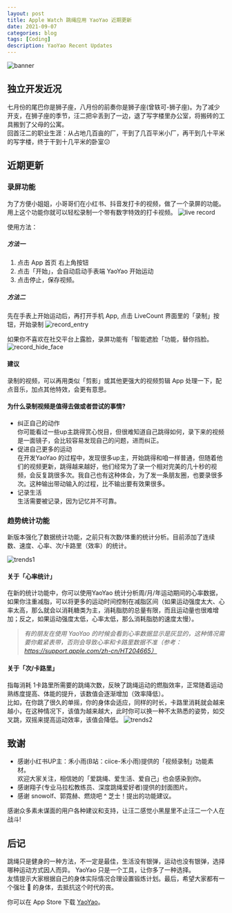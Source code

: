 ```yaml
---
layout: post
title: Apple Watch 跳绳应用 YaoYao 近期更新
date: 2021-09-07
categories: blog
tags: [Coding]
description: YaoYao Recent Updates
---
```


![banner](/img/post/0907/banner.jpeg)
## 独立开发近况
七月份的尾巴你是狮子座，八月份的前奏你是狮子座(曾轶可-狮子座)。为了减少开支，在狮子座的季节，汪二把伞丢到了一边，退了写字楼里办公室，将搬砖的工具搬到了父母的公寓。  
回首汪二的职业生涯：从占地几百亩的厂，干到了几百平米小厂，再干到几十平米的写字楼，终于干到十几平米的卧室😕  

## 近期更新
### 录屏功能
为了方便小姐姐，小哥哥们在小红书、抖音发打卡的视频，做了一个录屏的功能。用上这个功能你就可以轻松录制一个带有数字特效的打卡视频。
![live record](/img/post/0907/live_rec.gif)  

使用方法：
##### 方法一
1. 点击 App 首页 右上角按钮
2. 点击「开始」，会自动启动手表端 YaoYao 开始运动
3. 点击停止，保存视频。   

##### 方法二
先在手表上开始运动后，再打开手机 App, 点击 LiveCount 界面里的「录制」按钮，开始录制
![record_entry](/img/post/0907/rec_entry.jpg)  

如果你不喜欢在社交平台上露脸，录屏功能有「智能遮脸「功能，替你挡脸。
![record_hide_face](/img/post/0907/rec_face.jpg)  

#### 建议
录制的视频，可以再用类似「剪影」或其他更强大的视频剪辑 App 处理一下，配点音乐，加点其他特效，会更有意思。


#### 为什么录制视频是值得去做或者尝试的事情?
- 纠正自己的动作  
你可能看过一些up主跳得赏心悦目，但很难知道自己跳得如何，录下来的视频是一面镜子，会比较容易发现自己的问题，进而纠正。
- 促进自己更多的运动   
在开发YaoYao 的过程中，发现很多up主，开始跳得和咱一样普通，但随着他们的视频更新，跳得越来越好，他们经常为了录一个相对完美的几十秒的视频，会反复跳很多次。我自己也有这种体会，为了发一条朋友圈，也要录很多次。这种输出带动输入的过程，比不输出要有效果很多。
- 记录生活  
生活需要被记录，因为记忆并不可靠。



### 趋势统计功能
新版本强化了数据统计功能，之前只有次数/体重的统计分析。目前添加了连续数、速度、心率、次/卡路里（效率）的统计。

![trends1](/img/post/0907/trends1.jpg)  
#### 关于「心率统计」
在新的统计功能中，你可以使用YaoYao 统计分析周/月/年运动期间的心率数据，如果你注重减脂，可以将更多的运动时间控制在减脂区间（如果运动强度太大、心率太高，那么就会以消耗糖类为主，消耗脂肪的总量有限，而且运动量也很难增加；反之，如果运动强度太低，心率太低，那么消耗脂肪的速度太慢）。

> *有的朋友在使用 YaoYao 的时候会看到心率数据显示是灰显的，这种情况需要你戴紧表带，否则会导致心率和卡路里数据不准（参考：https://support.apple.com/zh-cn/HT204665）*

#### 关于「次/卡路里」
指每消耗 1卡路里所需要的跳绳次数，反映了跳绳运动的燃脂效率，正常随着运动熟练度提高、体能的提升，该数值会逐渐增加（效率降低）。   
比如，在你跳了很久的单摇，你的身体会适应，同样的时长，卡路里消耗就会越来越小，在这种情况下，该值为越来越大，此时你可以换一种不太熟悉的姿势，如交叉跳，双摇来提高运动效率，该值会降低。
![trends2](/img/post/0907/trends2.jpg)    

## 致谢
- 感谢小红书UP主：禾小雨(B站：ciice-禾小雨)提供的「视频录制」功能素材。   
欢迎大家关注，相信她的「爱跳绳、爱生活、爱自己」也会感染到你。  
- 感谢翔子(专业马拉松教练员、深度跳绳爱好者)提供的封面图片。
- 感谢 snowolf、郭霓赫、燃烧吧 ^ 芝士！提出的功能建议。

感谢众多素未谋面的用户各种建议和支持，让汪二感觉小黑屋里不止汪二一个人在战斗!

## 后记
跳绳只是健身的一种方法，不一定是最佳，生活没有银弹，运动也没有银弹，选择哪种运动方式因人而异。 YaoYao 只是一个工具，让你多了一种选择。   
友情提示大家根据自己的身体实际情况合理设置锻炼计划。最后，希望大家都有一个强壮 💪 的身体，去抵抗这个时代的丧。

你可以在 App Store 下载 [YaoYao](https://apps.apple.com/cn/app/yaoyao-jump-rope/id1179393901)。